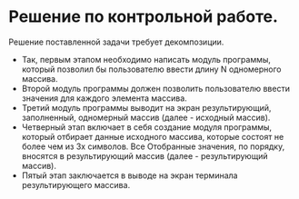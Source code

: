 # Решение по контрольной работе.

Решение поставленной задачи требует декомпозиции.
* Так, первым этапом необходимо написать модуль программы, который позволил бы пользователю ввести длину N одномерного массива.
* Второй модуль программы должен позволить пользователю ввести значения для каждого элемента массива.
* Третий модуль программы выводит на экран результирующий, заполненный, одномерный массив (далее - исходный массив).
* Четверный этап включает в себя создание модуля программы, который отбирает данные исходного массива, которые состоят не более чем из 3х символов. Все Отобранные значения, по порядку, вносятся в результирующий массив (далее - результирующий массив).
* Пятый этап заключается в выводе на экран терминала результирующего массива.